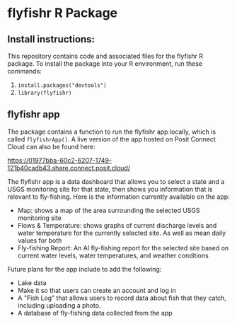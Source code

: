 # flyfishr R Package

## Install instructions:

This repository contains code and associated files for the flyfishr R package. 
To install the package into your R environment, run these commands:

1) `install.packages("devtools")`
2) `library(flyfishr)`

## flyfishr app

The package contains a function to run the flyfishr app locally, which is called 
`flyfishrApp()`. A live version of the app hosted on Posit Connect Cloud can also 
be found here:

<https://01977bba-60c2-6207-1749-121b40cadb43.share.connect.posit.cloud/>

The flyfishr app is a data dashboard that allows you to select a state and a USGS
monitoring site for that state, then shows you information that is relevant to 
fly-fishing. Here is the information currently available on the app:

- Map: shows a map of the area surrounding the selected USGS monitoring site
- Flows & Temperature: shows graphs of current discharge levels and water temperature 
for the currently selected site. As well as mean daily values for both
- Fly-fishing Report: An AI fly-fishing report for the selected site based on current
water levels, water temperatures, and weather conditions

Future plans for the app include to add the following:

- Lake data
- Make it so that users can create an account and log in
- A "Fish Log" that allows users to record data about fish that they catch, including
uploading a photo. 
- A database of fly-fishing data collected from the app

